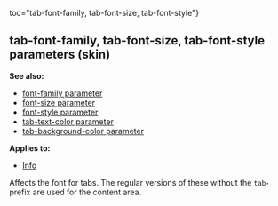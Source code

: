 toc="tab-font-family, tab-font-size, tab-font-style"}
## tab-font-family, tab-font-size, tab-font-style parameters (skin)
**See also:**
+   [font-family parameter](/ref/%7Bskin%7D/param/font-family.md) 
+   [font-size parameter](/ref/%7Bskin%7D/param/font-size.md) 
+   [font-style parameter](/ref/%7Bskin%7D/param/font-style.md) 
+   [tab-text-color parameter](/ref/%7Bskin%7D/param/tab-text-color.md) 
+   [tab-background-color
    parameter](/ref/%7Bskin%7D/param/tab-background-color.md) 
<!-- -->
**Applies to:**
+   [Info](/ref/%7Bskin%7D/control/info.md) 

Affects the font for tabs. The regular versions of these
without the `tab-` prefix are used for the content area.